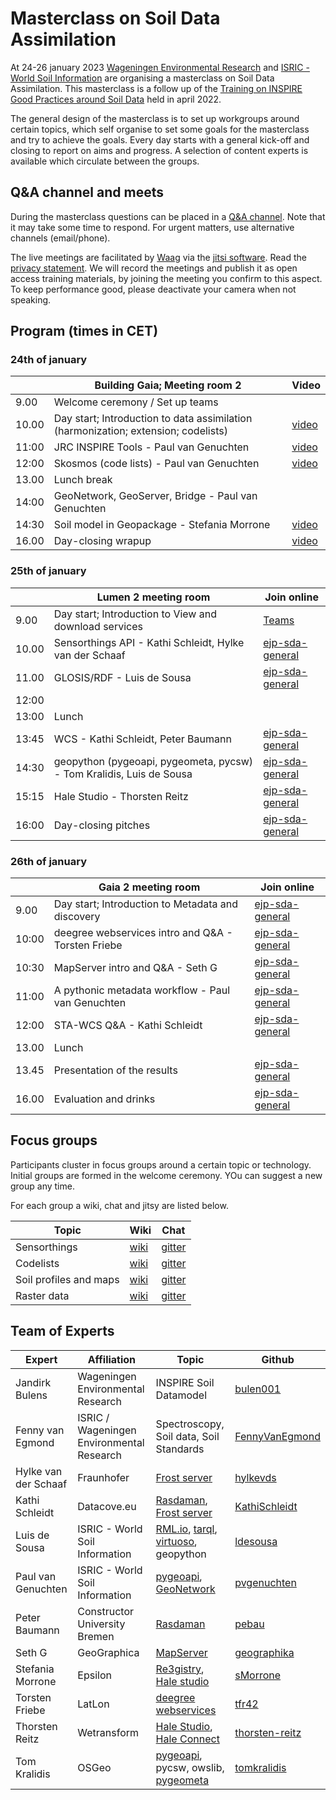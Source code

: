 # Masterclass on Soil Data Assimilation

At 24-26 january 2023 [Wageningen Environmental Research](https://www.wur.nl/en/research-results/research-institutes/environmental-research.htm) and
[ISRIC - World Soil Information](https://www.isric.org) are organising a masterclass on Soil Data Assimilation. This masterclass is a follow up of 
the [Training on INSPIRE Good Practices around Soil Data](./edition-2022.md) held in april 2022.

The general design of the masterclass is to set up workgroups around certain topics, which self organise to set some goals for the masterclass and try to achieve the goals.
Every day starts with a general kick-off and closing to report on aims and progress. A selection of content experts is available which circulate between the groups.

## Q&A channel and meets

During the masterclass questions can be placed in a [Q&A channel](https://gitter.im/ejpsoil/soildata-assimilation-guidance). Note that it may take some time to respond. For urgent matters, use alternative channels (email/phone).

The live meetings are facilitated by [Waag](https://waag.org) via the [jitsi software](https://github.com/jitsi). Read the [privacy statement](https://waag-org.translate.goog/nl/article/privacy-statement-meetwaagorg-jitsi/?_x_tr_sl=en&_x_tr_tl=de&_x_tr_hl=en&_x_tr_pto=wapp). We will record the meetings and publish it as open access training materials, by joining the meeting you confirm to this aspect. To keep performance good, please deactivate your camera when not speaking.

## Program (times in CET)

### 24th of january

|  | Building Gaia; Meeting room 2 | Video | 
| --- | --- | --- |
| 9.00 | Welcome ceremony / Set up teams |  |
| 10.00 | Day start; Introduction to data assimilation (harmonization; extension; codelists) | [video](https://wur.yuja.com/V/Video?v=430847&node=1937918&a=83533229&autoplay=1) | 
| 11:00 | JRC INSPIRE Tools - Paul van Genuchten | [video](https://wur.yuja.com/V/Video?v=430878&node=1938063&a=187273784&autoplay=1) |
| 12:00 | Skosmos (code lists) - Paul van Genuchten | [video](https://wur.yuja.com/V/Video?v=430881&node=1938074&a=143339043&autoplay=1) | 
| 13.00 | Lunch break |  |
| 14:00 | GeoNetwork, GeoServer, Bridge - Paul van Genuchten |  | 
| 14:30 | Soil model in Geopackage - Stefania Morrone  | [video](https://wur.yuja.com/V/Video?v=430869&node=1938006&a=184498297&autoplay=1) | 
| 16.00 | Day-closing wrapup | [video](https://wur.yuja.com/V/Video?v=430850&node=1937930&a=156608566&autoplay=1) |
 
### 25th of january

| | Lumen 2 meeting room | Join online | 
| --- | --- | --- |
| 9.00 | Day start; Introduction to View and download services |[Teams](https://teams.microsoft.com/l/meetup-join/19:meeting_OTY4ZWQ4NGYtYmI1Mi00NjliLThkMTUtOGU1Zjg0OTI4ZWYw@thread.v2/0?context=%7B%22Tid%22:%2227d137e5-761f-4dc1-af88-d26430abb18f%22,%22Oid%22:%224af21b12-8edb-458f-8178-fc83b6e0aa47%22%7D) | 
| 10.00 | Sensorthings API - Kathi Schleidt, Hylke van der Schaaf | [ejp-sda-general](https://meet.waag.org/ejp-sda-general) | 
| 11.00 | GLOSIS/RDF - Luis de Sousa | [ejp-sda-general](https://meet.waag.org/ejp-sda-general) | 
| 12:00 | | |
| 13:00 | Lunch | |
| 13:45 | WCS - Kathi Schleidt, Peter Baumann | [ejp-sda-general](https://meet.waag.org/ejp-sda-general) |
| 14:30 | geopython (pygeoapi, pygeometa, pycsw) - Tom Kralidis, Luis de Sousa |  [ejp-sda-general](https://meet.waag.org/ejp-sda-general) | 
| 15:15 | Hale Studio - Thorsten Reitz | [ejp-sda-general](https://meet.waag.org/ejp-sda-hale) |
| 16:00 | Day-closing pitches | [ejp-sda-general](https://meet.waag.org/ejp-sda-general) | 

### 26th of january
         
| | Gaia 2 meeting room | Join online | 
| --- | --- | ---|
| 9.00 | Day start; Introduction to Metadata and discovery | [ejp-sda-general](https://meet.waag.org/ejp-sda-general) | 
| 10:00 | deegree webservices intro and Q&A - Torsten Friebe | [ejp-sda-general](https://meet.waag.org/ejp-sda-general) | 
| 10:30 | MapServer intro and Q&A - Seth G | [ejp-sda-general](https://meet.waag.org/ejp-sda-general) | 
| 11:00 | A pythonic metadata workflow - Paul van Genuchten | [ejp-sda-general](https://meet.waag.org/ejp-sda-general)  |
| 12:00 | STA-WCS Q&A - Kathi Schleidt | [ejp-sda-general](https://meet.waag.org/ejp-sda-general) | 
| 13.00 | Lunch | |
| 13.45 | Presentation of the results | [ejp-sda-general](https://meet.waag.org/ejp-sda-general) | 
| 16.00 | Evaluation and drinks | [ejp-sda-general](https://meet.waag.org/ejp-sda-general) | 


## Focus groups

Participants cluster in focus groups around a certain topic or technology. Initial groups are formed in the welcome ceremony. YOu can suggest a new group any time.

For each group a wiki, chat and jitsy are listed below.

| Topic | Wiki | Chat |  
| --- | --- | --- | 
| Sensorthings | [wiki](https://docs.google.com/document/d/10Rpu7v1uBkv7gBb2UdxPeOkbxLWS5gJc4Q8kMhr2tKA/edit?usp=sharing) | [gitter](https://gitter.im/ejpsoil/sensorthings) |  
| Codelists | [wiki](https://docs.google.com/document/d/1HKiA3FXkyHqy9AZxrI7hcm6KSnP-_HZaLst5stujX1o/edit?usp=sharing) | [gitter](https://gitter.im/ejpsoil/code-lists) |
| Soil profiles and maps | [wiki](https://docs.google.com/document/d/1o2L1EUMihuQEYVOkOhwi5ADUfTKdnwFhqdeTsXIJW7I/edit?usp=sharing) | [gitter](https://gitter.im/ejpsoil/soil-profiles) |
| Raster data | [wiki](https://docs.google.com/document/d/1CktRieKSCVcUxw3WYZQLV7EHk32EkmNBJNxGMT80thg/edit?usp=sharing) | [gitter](https://gitter.im/ejpsoil/raster-data) |


## Team of Experts

| Expert | Affiliation | Topic | Github |
| ---|  --- | --- | --- |
| Jandirk Bulens | Wageningen Environmental Research | INSPIRE Soil Datamodel | [bulen001](https://github.com/bulen001) |
| Fenny van Egmond | ISRIC / Wageningen Environmental Research | Spectroscopy, Soil data, Soil Standards | [FennyVanEgmond](https://github.com/FennyVanEgmond) | 
| Hylke van der Schaaf | Fraunhofer | [Frost server](../cookbook/frost-server.md) | [hylkevds](https://github.com/hylkevds) | 
| Kathi Schleidt | Datacove.eu | [Rasdaman](../cookbook/rasdaman.md), [Frost server](../cookbook/frost-server.md) | [KathiSchleidt](https://github.com/KathiSchleidt)
| Luis de Sousa | ISRIC - World Soil Information | [RML.io](../cookbook/rml.md), [tarql](../cookbook/tarql.md), [virtuoso](../cookbook/virtuoso.md), geopython | [ldesousa](https://github.com/ldesousa) |
| Paul van Genuchten | ISRIC - World Soil Information | [pygeoapi](../cookbook/pygeoapi.md), [GeoNetwork](../cookbook/geonetwork.md) |  [pvgenuchten](https://github.com/pvgenuchten) |
| Peter Baumann | Constructor University Bremen | [Rasdaman](../cookbook/rasdaman.md) | [pebau](https://github.com/pebau) |
| Seth G | GeoGraphica | [MapServer](../cookbook/mapserver.md) | [geographika](https://github.com/geographika) |
| Stefania Morrone | Epsilon | [Re3gistry](../cookbook/re3gistry.md), [Hale studio](../cookbook/hale-studio.md) | [sMorrone](https://github.com/sMorrone) |
| Torsten Friebe | LatLon | [deegree webservices](../cookbook/deegree.md) | [tfr42](https://github.com/tfr42) |
| Thorsten Reitz | Wetransform | [Hale Studio](../cookbook/hale-studio.md), [Hale Connect](../cookbook/hale-connect.md) | [thorsten-reitz](https://github.com/thorsten-reitz) |
| Tom Kralidis | OSGeo | [pygeoapi](../cookbook/pygeoapi.md), pycsw, owslib, [pygeometa](../cookbook/pygeometa.md) | [tomkralidis](https://github.com/tomkralidis) |


